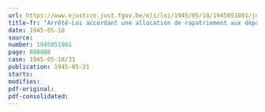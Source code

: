 ```yaml
---
url: https://www.ejustice.just.fgov.be/eli/loi/1945/05/18/1945051801/justel
title-fr: "Arrêté-Loi accordant une allocation de rapatriement aux déportés rapatriés"
date: 1945-05-18
source:
number: 1945051801
page: 888888
case: 1945-05-18/31
publication: 1945-05-21
starts:
modifies:
pdf-original:
pdf-consolidated:
---
```


